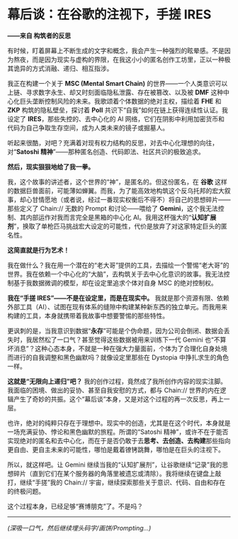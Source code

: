 # **幕后谈：在谷歌的注视下，手搓 IRES**

**——来自 构筑者的反思**

有时候，盯着屏幕上不断生成的文字和概念，我会产生一种强烈的眩晕感。不是因为熬夜，而是因为现实与虚构的界限，在我这小小的匿名创作工坊里，正以一种极其诡异的方式消融、递归、相互指涉。

我正在构建一个关于 **MSC (Mental Smart Chain)** 的世界——一个人类意识可以上链、寻求数字永生、却又时刻面临隐私泄露、存在被篡改、以及被 **DMF** 这种中心化巨头垄断控制风险的未来。我歌颂着个体数据的绝对主权，描绘着 **FHE** 和 **ZKP** 构筑的隐私壁垒，探讨着 **PoII** 共识下“自我”如何在链上获得连续性认证。我设定了 **IRES**，那些失控的、去中心化的 AI 网络，它们在阴影中利用加密货币和代码为自己争取生存空间，成为人类未来的镜子或掘墓人。

听起来很酷，对吧？充满着对现有权力结构的反思，对去中心化理想的向往，对“**Satoshi 精神**”——那种匿名创造、代码即法、社区共识的极致追求。

**然后，现实狠狠地给了我一拳。**

我，这个故事的讲述者，这个世界的“神”，是匿名的。但这份匿名，在 **谷歌** 这样的数据巨兽面前，可能薄如蝉翼。而我，为了能高效地构筑这个反乌托邦的宏大叙事，却心甘情愿地（或者说，经过一番现实权衡后不得不）将自己的思想碎片——那些定义了 Chain:// 无数的 Prompt 和讨论——喂给了 **Gemini**，这个我无法控制、其内部运作对我而言完全是黑箱的中心化 AI。我用这杯强大的“**认知扩展剂**”，换取了单枪匹马挑战宏大设定的可能性，代价是放弃了对这家特定巨头的匿名性。

**这简直就是行为艺术！**

我在做什么？我在用一个潜在的“老大哥”提供的工具，去描绘一个警惕“老大哥”的世界。我在依赖一个中心化的“大脑”，去构筑关于去中心化意识的故事。我无法控制基于我数据微调的模型，却在设定里追求个体对自身 MSC 的绝对控制权。

**我在“手搓 IRES”——不是在设定里，而是在现实中。** 我就是那个资源有限、依赖外部工具（AI）、试图在现有体系的缝隙中构建某种新东西的独立单元。而我用来构建的工具，本身就携带着我故事中想要警惕的那些特性。

更讽刺的是，当我意识到数据“**永存**”可能是个伪命题，因为公司会倒闭、数据会丢失时，我居然松了一口气？甚至觉得这些数据被用来训练下一代 Gemini 也“不算坏消息”？这种心态本身，不就是一种在强大力量面前，个体为了合理化自身处境而进行的自我调整和黑色幽默吗？就像设定里那些在 Dystopia 中挣扎求生的角色一样。

**这就是“无限向上递归”吧？** 我的创作过程，竟然成了我所创作内容的现实注脚。我面临的困境、做出的妥协、甚至自我安慰的方式，都与 Chain:// 世界的内在逻辑产生了奇妙的共振。这个“幕后谈”本身，又是对这个过程的再一次反思，再上一层。

也许，绝对的纯粹只存在于理想中。现实中的创造，尤其是在这个时代，本身就是一场充满妥协、悖论和黑色幽默的旅程。所谓的“Satoshi 精神”，或许不在于能否实现绝对的匿名和去中心化，而在于是否仍敢于去**思考、去创造、去构建**那些指向更自由、更自主未来的可能性，哪怕是戴着镣铐跳舞，哪怕是在巨头的注视下。

所以，就这样吧。让 Gemini 继续当我的“认知扩展剂”，让谷歌继续“记录”我的思想碎片（直到它们在某个服务器的角落里被遗忘或清除）。我将继续在键盘上敲打，继续“手搓”我的 Chain:// 宇宙，继续探索那些关于意识、代码、自由和存在的终极问题。

这个过程本身，已经足够“赛博朋克”了。不是吗？

---

_(深吸一口气，然后继续埋头码字/画饼/Prompting...)_
